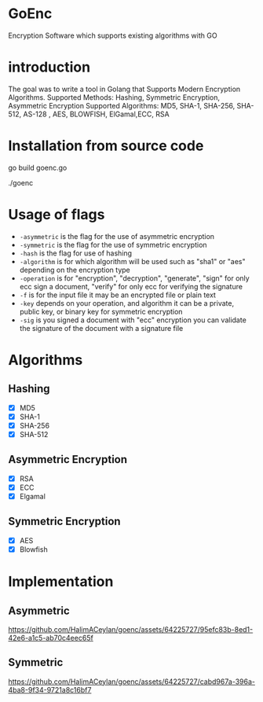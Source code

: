 # GoEnc
Encryption Software which supports existing algorithms with GO


# introduction

The goal was to write a tool in Golang that Supports Modern Encryption Algorithms.
Supported Methods: Hashing, Symmetric Encryption, Asymmetric Encryption
Supported Algorithms: MD5, SHA-1, SHA-256, SHA-512, AS-128 , AES, BLOWFISH, ElGamal,ECC, RSA
 

# Installation from source code
go build goenc.go 

./goenc 

# Usage of flags
- `-asymmetric` is the flag for the use of asymmetric encryption
- `-symmetric` is the flag for the use of symmetric encryption
- `-hash` is the flag for use of hashing
- `-algorithm` is for which algorithm will be used such as "sha1" or "aes" depending on the encryption type
- `-operation` is for "encryption", "decryption", "generate", "sign" for only ecc sign a document, "verify" for only ecc for verifying the signature
- `-f` is for the input file it may be an encrypted file or plain text
- `-key` depends on your operation, and algorithm it can be a private, public key, or binary key for symmetric encryption
- `-sig` is you signed a document with "ecc" encryption you can validate the signature of the document with a signature file
# Algorithms

## Hashing
- [x] MD5
- [x] SHA-1
- [x] SHA-256
- [x] SHA-512

## Asymmetric Encryption
- [x] RSA
- [X] ECC
- [x] Elgamal
## Symmetric Encryption
- [X] AES
- [x] Blowfish

# Implementation 

## Asymmetric 

https://github.com/HalimACeylan/goenc/assets/64225727/95efc83b-8ed1-42e6-a1c5-ab70c4eec65f

## Symmetric 

https://github.com/HalimACeylan/goenc/assets/64225727/cabd967a-396a-4ba8-9f34-9721a8c16bf7







